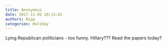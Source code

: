 ```yaml
---
title: Anonymous
date: 2017-11-02 19:13:41
authors: Ripp
categories: Holiday
---
```


 Lying Republican politicians - too funny. Hillary??? Read the papers today?